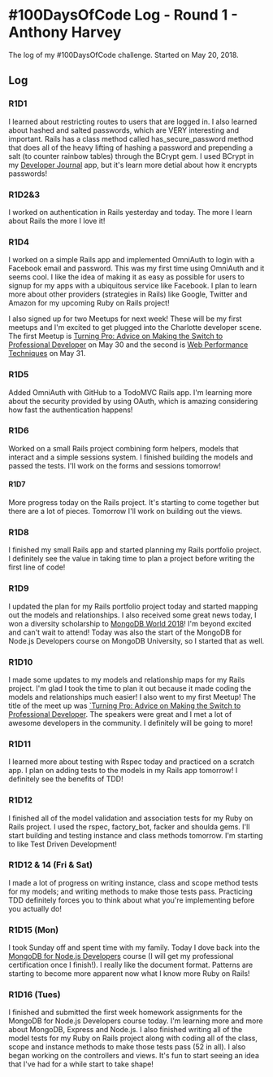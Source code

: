 # #100DaysOfCode Log - Round 1 - Anthony Harvey

The log of my #100DaysOfCode challenge. Started on May 20, 2018.

## Log

### R1D1 
I learned about restricting routes to users that are logged in.  I also learned about hashed and salted passwords, which are VERY interesting and important.  Rails has a class method called has_secure_password method that does all of the heavy lifting of hashing a password and prepending a salt (to counter rainbow tables) through the BCrypt gem.  I used BCrypt in my [Developer Journal](https://github.com/anthonygharvey/developer_journal) app, but it's learn more detial about how it encrypts passwords! 

### R1D2&3
I worked on authentication in Rails yesterday and today.  The more I learn about Rails the more I love it!

### R1D4

I worked on a simple Rails app and implemented OmniAuth to login with a Facebook email and password.  This was my first time using OmniAuth and it seems cool.  I like the idea of making it as easy as possible for users to signup for my apps with a ubiquitous service like Facebook.  I plan to learn more about other providers (strategies in Rails) like Google, Twitter and Amazon for my upcoming Ruby on Rails project!

I also signed up for two Meetups for next week!  These will be my first meetups and I'm excited to get plugged into the Charlotte developer scene.  The first Meetup is [Turning Pro: Advice on Making the Switch to Professional Developer](http://meetu.ps/e/FfF23/Dt3Gn/f) on May 30 and the second is [Web Performance Techniques](http://meetu.ps/e/FdMRb/Dt3Gn/f) on May 31.

### R1D5
Added OmniAuth with GitHub to a TodoMVC Rails app.  I'm learning more about the security provided by using OAuth, which is amazing considering how fast the authentication happens!

### R1D6
Worked on a small Rails project combining form helpers, models that interact and a simple sessions system.  I finished building the models and passed the tests.  I'll work on the forms and sessions tomorrow!

#### R1D7
More progress today on the Rails project.  It's starting to come together but there are a lot of pieces.  Tomorrow I'll work on building out the views.

### R1D8
I finished my small Rails app and started planning my Rails portfolio project.  I definitely see the value in taking time to plan a project before writing the first line of code!

### R1D9
I updated the plan for my Rails portfolio project today and started mapping out the models and relationships.  I also received some great news today, I won a diversity scholarship to [MongoDB World 2018](https://www.mongodb.com/world18)!  I'm beyond excited and can't wait to attend!  Today was also the start of the MongoDB for Node.js Developers course on MongoDB University, so I started that as well.

### R1D10
I made some updates to my models and relationship maps for my Rails project.  I'm glad I took the time to plan it out because it made coding the models and relationships much easier!  I also went to my first Meetup!  The title of the meet up was [`Turning Pro: Advice on Making the Switch to Professional Developer](https://www.meetup.com/charlottedevs/events/250514891).  The speakers were great and I met a lot of awesome developers in the community.  I definitely will be going to more!

### R1D11
I learned more about testing with Rspec today and practiced on a scratch app.  I plan on adding tests to the models in my Rails app tomorrow!  I definitely see the benefits of TDD!

### R1D12
I finished all of the model validation and association tests for my Ruby on Rails project.  I used the rspec, factory_bot, facker and shoulda gems.  I'll start building and testing instance and class methods tomorrow.  I'm starting to like Test Driven Development!

### R1D12 & 14 (Fri & Sat)
I made a lot of progress on writing instance, class and scope method tests for my models; and writing methods to make those tests pass.  Practicing TDD definitely forces you to think about what you're implementing before you actually do!

### R1D15 (Mon)
I took Sunday off and spent time with my family.  Today I dove back into the [MongoDB for Node.js Developers](https://university.mongodb.com/courses/M001/about) course (I will get my professional certification once I finish!).  I really like the document format.  Patterns are starting to become more apparent now what I know more Ruby on Rails!

### R1D16 (Tues)
I finished and submitted the first week homework assignments for the MongoDB for Node.js Developers course today.  I'm learning more and more about MongoDB, Express and Node.js.  I also finished writing all of the model tests for my Ruby on Rails project along with coding all of the class, scope and instance methods to make those tests pass (52 in all).  I also began working on the controllers and views.  It's fun to start seeing an idea that I've had for a while start to take shape!